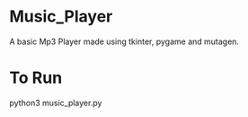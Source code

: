 # Music_Player

A basic Mp3 Player made using tkinter, pygame and mutagen.

# To Run

python3 music_player.py

